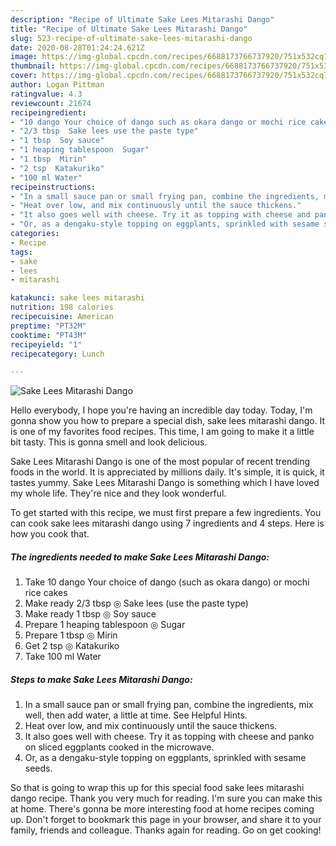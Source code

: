 ```yaml
---
description: "Recipe of Ultimate Sake Lees Mitarashi Dango"
title: "Recipe of Ultimate Sake Lees Mitarashi Dango"
slug: 523-recipe-of-ultimate-sake-lees-mitarashi-dango
date: 2020-08-28T01:24:24.621Z
image: https://img-global.cpcdn.com/recipes/6688173766737920/751x532cq70/sake-lees-mitarashi-dango-recipe-main-photo.jpg
thumbnail: https://img-global.cpcdn.com/recipes/6688173766737920/751x532cq70/sake-lees-mitarashi-dango-recipe-main-photo.jpg
cover: https://img-global.cpcdn.com/recipes/6688173766737920/751x532cq70/sake-lees-mitarashi-dango-recipe-main-photo.jpg
author: Logan Pittman
ratingvalue: 4.3
reviewcount: 21674
recipeingredient:
- "10 dango Your choice of dango such as okara dango or mochi rice cakes"
- "2/3 tbsp  Sake lees use the paste type"
- "1 tbsp  Soy sauce"
- "1 heaping tablespoon  Sugar"
- "1 tbsp  Mirin"
- "2 tsp  Katakuriko"
- "100 ml Water"
recipeinstructions:
- "In a small sauce pan or small frying pan, combine the ingredients, mix well, then add water, a little at time. See Helpful Hints."
- "Heat over low, and mix continuously until the sauce thickens."
- "It also goes well with cheese. Try it as topping with cheese and panko on sliced eggplants cooked in the microwave."
- "Or, as a dengaku-style topping on eggplants, sprinkled with sesame seeds."
categories:
- Recipe
tags:
- sake
- lees
- mitarashi

katakunci: sake lees mitarashi 
nutrition: 198 calories
recipecuisine: American
preptime: "PT32M"
cooktime: "PT43M"
recipeyield: "1"
recipecategory: Lunch

---
```



![Sake Lees Mitarashi Dango](https://img-global.cpcdn.com/recipes/6688173766737920/751x532cq70/sake-lees-mitarashi-dango-recipe-main-photo.jpg)

Hello everybody, I hope you're having an incredible day today. Today, I'm gonna show you how to prepare a special dish, sake lees mitarashi dango. It is one of my favorites food recipes. This time, I am going to make it a little bit tasty. This is gonna smell and look delicious.

Sake Lees Mitarashi Dango is one of the most popular of recent trending foods in the world. It is appreciated by millions daily. It's simple, it is quick, it tastes yummy. Sake Lees Mitarashi Dango is something which I have loved my whole life. They're nice and they look wonderful.




To get started with this recipe, we must first prepare a few ingredients. You can cook sake lees mitarashi dango using 7 ingredients and 4 steps. Here is how you cook that.

<!--inarticleads1-->

##### The ingredients needed to make Sake Lees Mitarashi Dango:

1. Take 10 dango Your choice of dango (such as okara dango) or mochi rice cakes
1. Make ready 2/3 tbsp ◎ Sake lees (use the paste type)
1. Make ready 1 tbsp ◎ Soy sauce
1. Prepare 1 heaping tablespoon ◎ Sugar
1. Prepare 1 tbsp ◎ Mirin
1. Get 2 tsp ◎ Katakuriko
1. Take 100 ml Water




<!--inarticleads2-->

##### Steps to make Sake Lees Mitarashi Dango:

1. In a small sauce pan or small frying pan, combine the ingredients, mix well, then add water, a little at time. See Helpful Hints.
1. Heat over low, and mix continuously until the sauce thickens.
1. It also goes well with cheese. Try it as topping with cheese and panko on sliced eggplants cooked in the microwave.
1. Or, as a dengaku-style topping on eggplants, sprinkled with sesame seeds.




So that is going to wrap this up for this special food sake lees mitarashi dango recipe. Thank you very much for reading. I'm sure you can make this at home. There's gonna be more interesting food at home recipes coming up. Don't forget to bookmark this page in your browser, and share it to your family, friends and colleague. Thanks again for reading. Go on get cooking!
